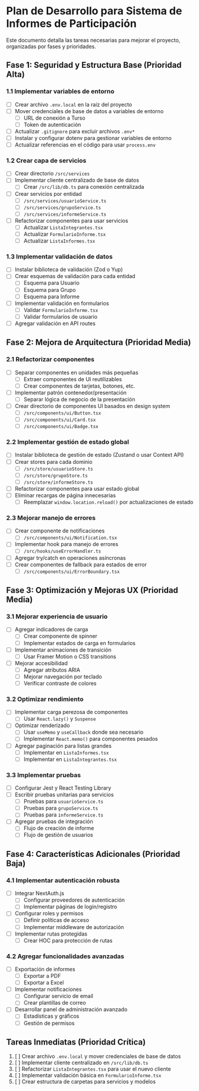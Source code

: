 # Plan de Desarrollo para Sistema de Informes de Participación

Este documento detalla las tareas necesarias para mejorar el proyecto, organizadas por fases y prioridades.

## Fase 1: Seguridad y Estructura Base (Prioridad Alta)

### 1.1 Implementar variables de entorno
- [ ] Crear archivo `.env.local` en la raíz del proyecto
- [ ] Mover credenciales de base de datos a variables de entorno
  - [ ] URL de conexión a Turso
  - [ ] Token de autenticación
- [ ] Actualizar `.gitignore` para excluir archivos `.env*`
- [ ] Instalar y configurar dotenv para gestionar variables de entorno
- [ ] Actualizar referencias en el código para usar `process.env`

### 1.2 Crear capa de servicios
- [ ] Crear directorio `/src/services`
- [ ] Implementar cliente centralizado de base de datos
  - [ ] Crear `/src/lib/db.ts` para conexión centralizada
- [ ] Crear servicios por entidad
  - [ ] `/src/services/usuarioService.ts`
  - [ ] `/src/services/grupoService.ts`
  - [ ] `/src/services/informeService.ts`
- [ ] Refactorizar componentes para usar servicios
  - [ ] Actualizar `ListaIntegrantes.tsx`
  - [ ] Actualizar `FormularioInforme.tsx`
  - [ ] Actualizar `ListaInformes.tsx`

### 1.3 Implementar validación de datos
- [ ] Instalar biblioteca de validación (Zod o Yup)
- [ ] Crear esquemas de validación para cada entidad
  - [ ] Esquema para Usuario
  - [ ] Esquema para Grupo
  - [ ] Esquema para Informe
- [ ] Implementar validación en formularios
  - [ ] Validar `FormularioInforme.tsx`
  - [ ] Validar formularios de usuario
- [ ] Agregar validación en API routes

## Fase 2: Mejora de Arquitectura (Prioridad Media)

### 2.1 Refactorizar componentes
- [ ] Separar componentes en unidades más pequeñas
  - [ ] Extraer componentes de UI reutilizables
  - [ ] Crear componentes de tarjetas, botones, etc.
- [ ] Implementar patrón contenedor/presentación
  - [ ] Separar lógica de negocio de la presentación
- [ ] Crear directorio de componentes UI basados en design system
  - [ ] `/src/components/ui/Button.tsx`
  - [ ] `/src/components/ui/Card.tsx`
  - [ ] `/src/components/ui/Badge.tsx`

### 2.2 Implementar gestión de estado global
- [ ] Instalar biblioteca de gestión de estado (Zustand o usar Context API)
- [ ] Crear stores para cada dominio
  - [ ] `/src/store/usuarioStore.ts`
  - [ ] `/src/store/grupoStore.ts`
  - [ ] `/src/store/informeStore.ts`
- [ ] Refactorizar componentes para usar estado global
- [ ] Eliminar recargas de página innecesarias
  - [ ] Reemplazar `window.location.reload()` por actualizaciones de estado

### 2.3 Mejorar manejo de errores
- [ ] Crear componente de notificaciones
  - [ ] `/src/components/ui/Notification.tsx`
- [ ] Implementar hook para manejo de errores
  - [ ] `/src/hooks/useErrorHandler.ts`
- [ ] Agregar try/catch en operaciones asíncronas
- [ ] Crear componentes de fallback para estados de error
  - [ ] `/src/components/ui/ErrorBoundary.tsx`

## Fase 3: Optimización y Mejoras UX (Prioridad Media)

### 3.1 Mejorar experiencia de usuario
- [ ] Agregar indicadores de carga
  - [ ] Crear componente de spinner
  - [ ] Implementar estados de carga en formularios
- [ ] Implementar animaciones de transición
  - [ ] Usar Framer Motion o CSS transitions
- [ ] Mejorar accesibilidad
  - [ ] Agregar atributos ARIA
  - [ ] Mejorar navegación por teclado
  - [ ] Verificar contraste de colores

### 3.2 Optimizar rendimiento
- [ ] Implementar carga perezosa de componentes
  - [ ] Usar `React.lazy()` y `Suspense`
- [ ] Optimizar renderizado
  - [ ] Usar `useMemo` y `useCallback` donde sea necesario
  - [ ] Implementar `React.memo()` para componentes pesados
- [ ] Agregar paginación para listas grandes
  - [ ] Implementar en `ListaInformes.tsx`
  - [ ] Implementar en `ListaIntegrantes.tsx`

### 3.3 Implementar pruebas
- [ ] Configurar Jest y React Testing Library
- [ ] Escribir pruebas unitarias para servicios
  - [ ] Pruebas para `usuarioService.ts`
  - [ ] Pruebas para `grupoService.ts`
  - [ ] Pruebas para `informeService.ts`
- [ ] Agregar pruebas de integración
  - [ ] Flujo de creación de informe
  - [ ] Flujo de gestión de usuarios

## Fase 4: Características Adicionales (Prioridad Baja)

### 4.1 Implementar autenticación robusta
- [ ] Integrar NextAuth.js
  - [ ] Configurar proveedores de autenticación
  - [ ] Implementar páginas de login/registro
- [ ] Configurar roles y permisos
  - [ ] Definir políticas de acceso
  - [ ] Implementar middleware de autorización
- [ ] Implementar rutas protegidas
  - [ ] Crear HOC para protección de rutas

### 4.2 Agregar funcionalidades avanzadas
- [ ] Exportación de informes
  - [ ] Exportar a PDF
  - [ ] Exportar a Excel
- [ ] Implementar notificaciones
  - [ ] Configurar servicio de email
  - [ ] Crear plantillas de correo
- [ ] Desarrollar panel de administración avanzado
  - [ ] Estadísticas y gráficos
  - [ ] Gestión de permisos

## Tareas Inmediatas (Prioridad Crítica)

1. [ ] Crear archivo `.env.local` y mover credenciales de base de datos
2. [ ] Implementar cliente centralizado en `/src/lib/db.ts`
3. [ ] Refactorizar `ListaIntegrantes.tsx` para usar el nuevo cliente
4. [ ] Implementar validación básica en `FormularioInforme.tsx`
5. [ ] Crear estructura de carpetas para servicios y modelos